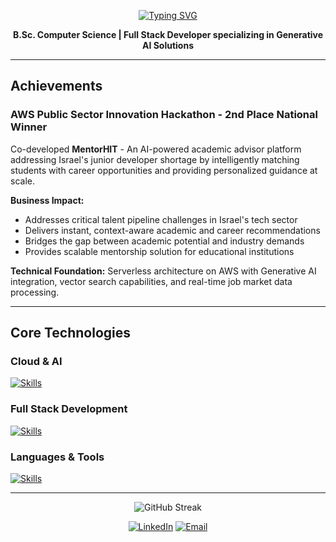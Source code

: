 <div align="center">

[![Typing SVG](https://readme-typing-svg.demolab.com?font=Fira+Code&size=24&duration=3500&pause=1000&color=31A9DF&center=true&vCenter=true&width=500&lines=Hey%2C+I'm+Daniel+Podolsky.;Full+Stack+Developer;Generative+AI+Specialist)](https://git.io/typing-svg)

**B.Sc. Computer Science | Full Stack Developer specializing in Generative AI Solutions**

</div>

---

## Achievements

### AWS Public Sector Innovation Hackathon - 2nd Place National Winner

Co-developed **MentorHIT** - An AI-powered academic advisor platform addressing Israel's junior developer shortage by intelligently matching students with career opportunities and providing personalized guidance at scale.

**Business Impact:**
- Addresses critical talent pipeline challenges in Israel's tech sector
- Delivers instant, context-aware academic and career recommendations
- Bridges the gap between academic potential and industry demands
- Provides scalable mentorship solution for educational institutions

**Technical Foundation:** Serverless architecture on AWS with Generative AI integration, vector search capabilities, and real-time job market data processing.

---

## Core Technologies


### **Cloud & AI**
[![Skills](https://skillicons.dev/icons?i=aws&theme=dark)](https://skillicons.dev)

### **Full Stack Development** 
[![Skills](https://skillicons.dev/icons?i=ts,react,nodejs,mongodb,express&theme=dark)](https://skillicons.dev)

### **Languages & Tools**
[![Skills](https://skillicons.dev/icons?i=js,python,git,github&theme=dark)](https://skillicons.dev)


---

<div align="center">

![GitHub Streak](https://github-readme-streak-stats.herokuapp.com/?user=DanielPodolsky&theme=tokyonight&hide_border=true)

[![LinkedIn](https://img.shields.io/badge/LinkedIn-0077B5?style=for-the-badge&logo=linkedin&logoColor=white)](https://linkedin.com/in/daniel-podolsky-341901242)
[![Email](https://img.shields.io/badge/Email-D14836?style=for-the-badge&logo=gmail&logoColor=white)](mailto:lambodol76@gmail.com)

</div>
